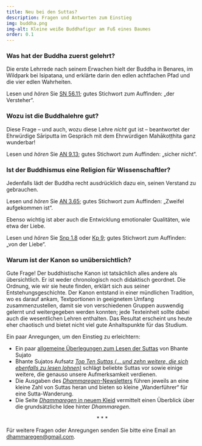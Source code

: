```yaml
---
title: Neu bei den Suttas?
description: Fragen und Antworten zum Einstieg
img: buddha.png
img-alt: Kleine weiße Buddhafigur am Fuß eines Baumes
order: 0.1
---
```


### Was hat der Buddha zuerst gelehrt?

Die erste Lehrrede nach seinem Erwachen hielt der Buddha in Benares, im Wildpark bei Isipatana, und erklärte darin den edlen achtfachen Pfad und die vier edlen Wahrheiten.

Lesen und *hören* Sie [SN 56.11](/suttas/#sn56.11/de/sabbamitta:0.1); gutes Stichwort zum Auffinden: „der Versteher“.

### Wozu ist die Buddhalehre gut?

Diese Frage – und auch, wozu diese Lehre *nicht* gut ist – beantwortet der Ehrwürdige Sāriputta im Gespräch mit dem Ehrwürdigen Mahākoṭṭhita ganz wunderbar!

Lesen und *hören* Sie [AN 9.13](/suttas/#an9.13/de/sabbamitta:0.1); gutes Stichwort zum Auffinden: „sicher nicht“.

### Ist der Buddhismus eine Religion für Wissenschaftler?

Jedenfalls lädt der Buddha recht ausdrücklich dazu ein, seinen Verstand zu gebrauchen.

Lesen und *hören* Sie [AN 3.65](/suttas/#an3.65/de/sabbamitta:0.1); gutes Stichwort zum Auffinden: „Zweifel aufgekommen ist“.

Ebenso wichtig ist aber auch die Entwicklung emotionaler Qualitäten, wie etwa der Liebe.

Lesen und *hören* Sie [Snp 1.8](/suttas/#snp1.8/de/sabbamitta:0.1) oder [Kp 9](/suttas/#kp9/de/sabbamitta:0.1); gutes Stichwort zum Auffinden: „von der Liebe“. 

### Warum ist der Kanon so unübersichtlich?

Gute Frage! Der buddhistische Kanon ist tatsächlich alles andere als übersichtlich. Er ist weder chronologisch noch didaktisch geordnet. Die Ordnung, wie wir sie heute finden, erklärt sich aus seiner Entstehungsgeschichte. Der Kanon entstand in einer mündlichen Tradition, wo es darauf ankam, Textportionen in geeignetem Umfang zusammenzustellen, damit sie von verschiedenen Gruppen auswendig gelernt und weitergegeben werden konnten; jede Texteinheit sollte dabei auch die wesentlichen Lehren enthalten. Das Resultat erscheint uns heute eher chaotisch und bietet nicht viel gute Anhaltspunkte für das Studium.

Ein paar Anregungen, um den Einstieg zu erleichtern:
- Ein paar [allgemeine Überlegungen zum Lesen der Suttas](/Studium/SuttasLesen) von Bhante Sujato
- Bhante Sujatos Aufsatz [*Top Ten Suttas (… und zehn weitere, die sich ebenfalls zu lesen lohnen)*](/Studium/Einstieg) schlägt beliebte Suttas vor sowie einige weitere, die genauso unsere Aufmerksamkeit verdienen.
- Die Ausgaben des [*Dhammaregen*-Newsletters](/wiki/news) führen jeweils an eine kleine Zahl von Suttas heran und bieten so kleine „Wanderführer“ für eine Sutta-Wanderung.
- Die Seite [*Dhammaregen* in neuem Kleid](/Studium/Neu) vermittelt einen Überblick über die grundsätzliche Idee hinter *Dhammaregen*. 

<div style="text-align: center;">* * *</div>

Für weitere Fragen oder Anregungen senden Sie bitte eine Email an [dhammaregen@gmail.com](mailto:dhammaregen@gmail.com). 